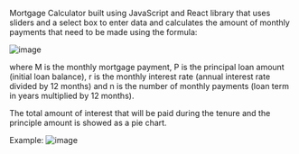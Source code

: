 Mortgage Calculator built using JavaScript and React library that uses sliders and a select box to enter data and calculates the amount of monthly payments that need to be made using the formula:

![image](https://github.com/sadafsayeed/mortgage-calculator/assets/121372300/b05923e0-3ad5-45a1-a20f-ab7334267ccf)

where M is the monthly mortgage payment, P is the principal loan amount (initial loan balance), r is the monthly interest rate (annual interest rate divided by 12 months) and n is the number of monthly payments (loan term in years multiplied by 12 months).

The total amount of interest that will be paid during the tenure and the principle amount is showed as a pie chart.


Example:
![image](https://github.com/sadafsayeed/mortgage-calculator/assets/121372300/0edd556b-2ba7-4dbc-914d-7e9c0d42716c)
